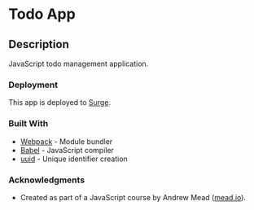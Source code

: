 # Todo App

## Description

JavaScript todo management application.

### Deployment

This app is deployed to [Surge](https://numerous-existence.surge.sh/).

### Built With

- [Webpack](https://webpack.js.org/) - Module bundler
- [Babel](https://babeljs.io/) - JavaScript compiler
- [uuid](https://www.npmjs.com/package/uuid) - Unique identifier creation

### Acknowledgments

- Created as part of a JavaScript course by Andrew Mead ([mead.io](https://mead.io/)).

